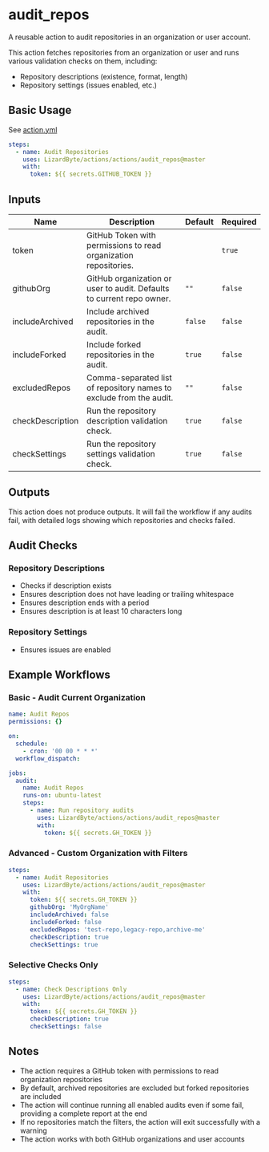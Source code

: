 # audit_repos

A reusable action to audit repositories in an organization or user account.

This action fetches repositories from an organization or user and runs various validation checks on them, including:
- Repository descriptions (existence, format, length)
- Repository settings (issues enabled, etc.)

## Basic Usage

See [action.yml](action.yml)

```yaml
steps:
  - name: Audit Repositories
    uses: LizardByte/actions/actions/audit_repos@master
    with:
      token: ${{ secrets.GITHUB_TOKEN }}
```

## Inputs

| Name             | Description                                                             | Default | Required |
|------------------|-------------------------------------------------------------------------|---------|----------|
| token            | GitHub Token with permissions to read organization repositories.        |         | `true`   |
| githubOrg        | GitHub organization or user to audit. Defaults to current repo owner.   | `""`    | `false`  |
| includeArchived  | Include archived repositories in the audit.                             | `false` | `false`  |
| includeForked    | Include forked repositories in the audit.                               | `true`  | `false`  |
| excludedRepos    | Comma-separated list of repository names to exclude from the audit.     | `""`    | `false`  |
| checkDescription | Run the repository description validation check.                        | `true`  | `false`  |
| checkSettings    | Run the repository settings validation check.                           | `true`  | `false`  |

## Outputs

This action does not produce outputs. It will fail the workflow if any audits fail, with detailed logs showing which repositories and checks failed.

## Audit Checks

### Repository Descriptions
- Checks if description exists
- Ensures description does not have leading or trailing whitespace
- Ensures description ends with a period
- Ensures description is at least 10 characters long

### Repository Settings
- Ensures issues are enabled

## Example Workflows

### Basic - Audit Current Organization

```yaml
name: Audit Repos
permissions: {}

on:
  schedule:
    - cron: '00 00 * * *'
  workflow_dispatch:

jobs:
  audit:
    name: Audit Repos
    runs-on: ubuntu-latest
    steps:
      - name: Run repository audits
        uses: LizardByte/actions/actions/audit_repos@master
        with:
          token: ${{ secrets.GH_TOKEN }}
```

### Advanced - Custom Organization with Filters

```yaml
steps:
  - name: Audit Repositories
    uses: LizardByte/actions/actions/audit_repos@master
    with:
      token: ${{ secrets.GH_TOKEN }}
      githubOrg: 'MyOrgName'
      includeArchived: false
      includeForked: false
      excludedRepos: 'test-repo,legacy-repo,archive-me'
      checkDescription: true
      checkSettings: true
```

### Selective Checks Only

```yaml
steps:
  - name: Check Descriptions Only
    uses: LizardByte/actions/actions/audit_repos@master
    with:
      token: ${{ secrets.GH_TOKEN }}
      checkDescription: true
      checkSettings: false
```

## Notes

- The action requires a GitHub token with permissions to read organization repositories
- By default, archived repositories are excluded but forked repositories are included
- The action will continue running all enabled audits even if some fail, providing a complete report at the end
- If no repositories match the filters, the action will exit successfully with a warning
- The action works with both GitHub organizations and user accounts
